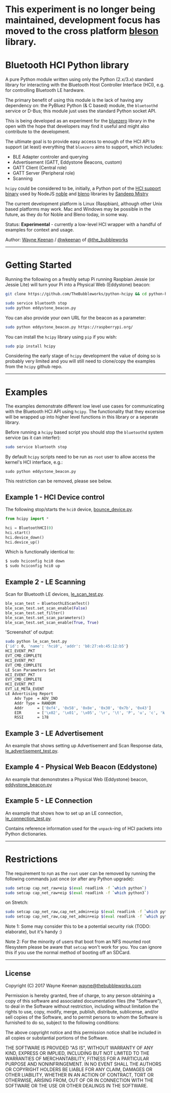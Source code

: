 
# This experiment is no longer being maintained, development focus has moved to the cross platform [bleson](https://github.com/TheCellule/python-bleson) library.

# Bluetooth HCI Python library   

A pure Python module written using only the Python (2.x/3.x) standard library for interacting with the Bluetooth Host Controller Interface (HCI), e.g. for controlling Bluetooth LE hardware.

The primary benefit of using this module is the lack of having any dependency on: the PyBluez Python (& C based) module, the `bluetoothd` service or D-Bus; this module just uses the standard Python socket API.

This is being developed as an experiment for the [bluezero](https://github.com/ukBaz/python-bluezero) library in the open with the hope that developers may find it useful and might also contribute to the development.

The ultimate goal is to provide easy access to enough of the HCI API to support (at least) everything that `bluezero` aims to support, which includes:

- BLE Adapter controler and querying
- Advertisement (GATT, Eddystone Beacons, custom)
- GATT Client (Central role)
- GATT Server (Peripheral role)
- Scanning


`hcipy` could be considered to be, initially, a Python port of the [HCI support binary](https://github.com/sandeepmistry/node-bluetooth-hci-socket/blob/master/examples/le-connection-test.js) used by  NodeJS [noble](https://github.com/sandeepmistry/noble) and [bleno](https://github.com/sandeepmistry/bleno) libraries by [Sandeep Mistry](https://github.com/sandeepmistry)

The current development platform is Linux (Raspbian), although other Unix based platforms may work. Mac and Windows may be possible in the future, as they do for Noble and Bleno today, in some way.


Status:  __Experimental__ - currently a low-level HCI wrapper with a handful of examples for context and usage.

Author:  [Wayne Keenan](https://github.com/WayneKeenan)  / [@wkeenan](https://twitter.com/wkeenan)  of [@the_bubbleworks](https://twitter.com/the_bubbleworks)

---

# Getting Started

Running the following on a freshly setup Pi running Raspbian Jessie (or Jessie Lite) will turn your Pi into a Physical Web (Eddystone) beacon:

```bash
git clone https://github.com/TheBubbleworks/python-hcipy && cd python-hcipy

sudo service bluetooth stop
sudo python eddystone_beacon.py
```

You can also provide your own URL for the beacon as a parameter:
```bash
sudo python eddystone_beacon.py https://raspberrypi.org/
```


 You can install the `hcipy` library using `pip` if you wish:

 ```bash
 sudo pip install hcipy
 ```

Considering the early stage of `hcipy` development the value of doing so is probably very limited and you will still need to clone/copy the examples from the `hcipy` github repo.

---

# Examples

The examples demonstrate different low level use cases for communicating with the Bluetooth HCI API using `hcipy`.  The functionality that they excersise will be wrapped up into higher level functions in this library or a seperate library.

Before running a `hcipy` based script you should stop the `bluetoothd` system service (as it can interfer):
```bash
sudo service bluetooth stop
```

By default `hcipy` scripts need to be run as `root` user to allow access the kernel's HCI interface, e.g.:
```
sudo python eddystone_beacon.py
```

This restriction can be removed, please see below.


## Example 1 - HCI Device control 

The following stop/starts the `hci0` device,   [bounce_device.py](tests/bounce_device.py).
```python
from hcipy import *

hci = BluetoothHCI(0)
hci.start()
hci.device_down()
hci.device_up()
```


Which is functionally identical to:
```bash
$ sudo hciconfig hci0 down
$ sudo hciconfig hci0 up
```


## Example 2 - LE Scanning 

Scan for Bluetooth LE devices, [le_scan_test.py](tests/le_scan_test.py).

```python
ble_scan_test = BluetoothLEScanTest()
ble_scan_test.set_scan_enable(False)
ble_scan_test.set_filter()
ble_scan_test.set_scan_parameters()
ble_scan_test.set_scan_enable(True, True)
```

'Screenshot' of output:

```bash
sudo python le_scan_test.py 
{'id': 0, 'name': 'hci0', 'addr': 'b8:27:eb:45:12:b5'}
HCI_EVENT_PKT
EVT_CMD_COMPLETE
HCI_EVENT_PKT
EVT_CMD_COMPLETE
LE Scan Parameters Set
HCI_EVENT_PKT
EVT_CMD_COMPLETE
HCI_EVENT_PKT
EVT_LE_META_EVENT
LE Advertising Report
	Adv Type  = ADV_IND
	Addr Type = RANDOM
	Addr      = ['0xf4', '0x58', '0x8e', '0x30', '0x7b', '0x43']
	EIR       = ['\x02', '\x01', '\x05', '\r', '\t', 'P', 'u', 'c', 'k', '.', 'j', 's', ' ', '7', 'b', '4']
	RSSI      = 178
```

## Example 3 - LE Advertisement

An example that shows setting up Advertisement and Scan Response data, [le_advertisement_test.py](tests/le_advertisement_test.py).


## Example 4 - Physical Web Beacon (Eddystone)

An example that demonstrates a Physical Web (Eddystone) beacon, [eddystone_beacon.py](tests/eddystone_beacon.py)


## Example 5 - LE Connection

An example that shows how to set up an LE connection, [le_connection_test.py](tests/le_connection_test.py).

Contains reference information used for the `unpack`-ing of HCI packets into Python dictionaries.


---

# Restrictions


The requirement to run as the `root` user can be removed by running the following commands just once (or after any Python upgrade):

```bash
sudo setcap cap_net_raw+eip $(eval readlink -f `which python`)
sudo setcap cap_net_raw+eip $(eval readlink -f `which python3`)
```

on Stretch:

```bash
sudo setcap cap_net_raw,cap_net_admin+eip $(eval readlink -f `which python`)
sudo setcap cap_net_raw,cap_net_admin+eip $(eval readlink -f `which python3`)
```

Note 1: Some may consider this to be a potential security risk (TODO: elaborate), but it's handy :)

Note 2: For the minority of users that boot from an NFS mounted root filesystem please be aware that `setcap` won't work for you. You can ignore this if you use the normal method of booting off an SDCard.



---

## License

Copyright (C) 2017 Wayne Keenan <wayne@thebubbleworks.com>

Permission is hereby granted, free of charge, to any person obtaining a copy of this software and associated documentation files (the "Software"), to deal in the Software without restriction, including without limitation the rights to use, copy, modify, merge, publish, distribute, sublicense, and/or sell copies of the Software, and to permit persons to whom the Software is furnished to do so, subject to the following conditions:

The above copyright notice and this permission notice shall be included in all copies or substantial portions of the Software.

THE SOFTWARE IS PROVIDED "AS IS", WITHOUT WARRANTY OF ANY KIND, EXPRESS OR IMPLIED, INCLUDING BUT NOT LIMITED TO THE WARRANTIES OF MERCHANTABILITY, FITNESS FOR A PARTICULAR PURPOSE AND NONINFRINGEMENT. IN NO EVENT SHALL THE AUTHORS OR COPYRIGHT HOLDERS BE LIABLE FOR ANY CLAIM, DAMAGES OR OTHER LIABILITY, WHETHER IN AN ACTION OF CONTRACT, TORT OR OTHERWISE, ARISING FROM, OUT OF OR IN CONNECTION WITH THE SOFTWARE OR THE USE OR OTHER DEALINGS IN THE SOFTWARE.
